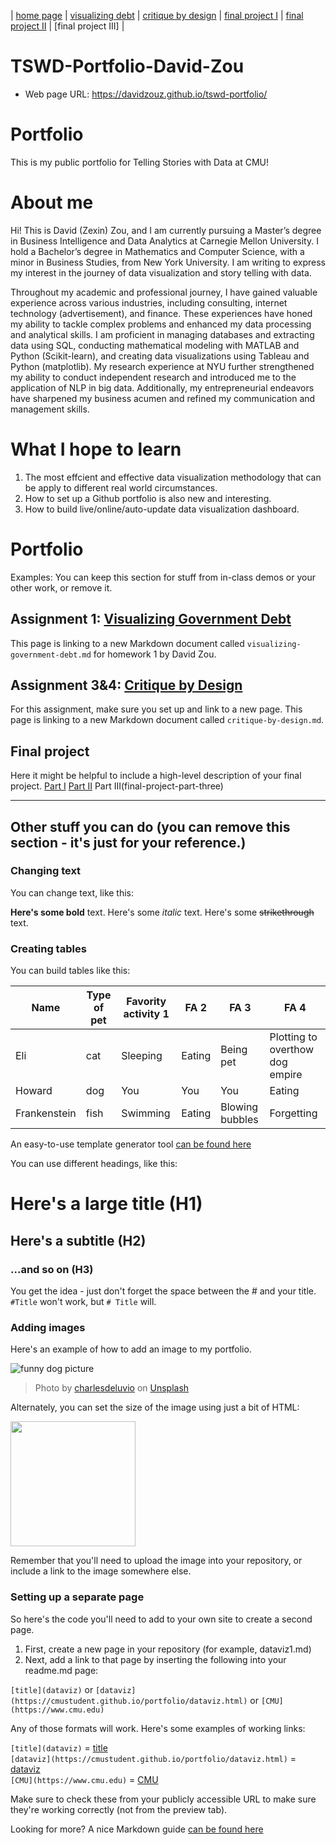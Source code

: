 | [home page](https://davidzouz.github.io/tswd-portfolio/) | [visualizing debt](https://davidzouz.github.io/tswd-portfolio/visualizing-government-debt) | [critique by design](https://davidzouz.github.io/tswd-portfolio/critique-by-design) | [final project I](https://davidzouz.github.io/tswd-portfolio/final-project-part-one) | [final project II](https://davidzouz.github.io/tswd-portfolio/final-project-part-two) | [final project III] |

# TSWD-Portfolio-David-Zou
- Web page URL: <https://davidzouz.github.io/tswd-portfolio/>

# Portfolio
This is my public portfolio for Telling Stories with Data at CMU!

# About me
Hi! This is David (Zexin) Zou, and I am currently pursuing a Master’s degree in Business Intelligence and Data Analytics at Carnegie Mellon University. I hold a Bachelor’s degree in Mathematics and Computer Science, with a minor in Business Studies, from New York University. I am writing to express my interest in the journey of data visualization and story telling with data.

Throughout my academic and professional journey, I have gained valuable experience across various industries, including consulting, internet technology (advertisement), and finance. These experiences have honed my ability to tackle complex problems and enhanced my data processing and analytical skills. I am proficient in managing databases and extracting data using SQL, conducting mathematical modeling with MATLAB and Python (Scikit-learn), and creating data visualizations using Tableau and Python (matplotlib). My research experience at NYU further strengthened my ability to conduct independent research and introduced me to the application of NLP in big data. Additionally, my entrepreneurial endeavors have sharpened my business acumen and refined my communication and management skills.

# What I hope to learn
1. The most effcient and effective data visualization methodology that can be apply to different real world circumstances.
2. How to set up a Github portfolio is also new and interesting.
3. How to build live/online/auto-update data visualization dashboard.

# Portfolio
Examples: You can keep this section for stuff from in-class demos or your other work, or remove it. 

## Assignment 1: [Visualizing Government Debt](https://davidzouz.github.io/tswd-portfolio/visualizing-government-debt)
This page is linking to a new Markdown document called `visualizing-government-debt.md` for homework 1 by David Zou. 

## Assignment 3&4: [Critique by Design](critique-by-design)
For this assignment, make sure you set up and link to a new page.  This page is linking to a new Markdown document called `critique-by-design.md`.  

## Final project
Here it might be helpful to include a high-level description of your final project. 
[Part I](final-project-part-one)
[Part II](final-project-part-two)
Part III(final-project-part-three)




















---
## Other stuff you can do (you can remove this section - it's just for your reference.)

### Changing text

You can change text, like this: 

**Here's some bold** text.  Here's some *italic* text. Here's some ~~strikethrough~~ text. 

### Creating tables

You can build tables like this: 

| Name         | Type of pet | Favority activity 1 | FA 2   | FA 3            | FA 4                                |
|--------------|-------------|---------------------|--------|-----------------|-------------------------------------|
| Eli          | cat         | Sleeping            | Eating | Being pet       | Plotting to overthow dog empire     |
| Howard       | dog         | You                 | You    | You             | Eating                              |
| Frankenstein | fish        | Swimming            | Eating | Blowing bubbles | Forgetting                          |

An easy-to-use template generator tool [can be found here](https://www.tablesgenerator.com/markdown_tables)

You can use different headings, like this: 

# Here's a large title (H1)
## Here's a subtitle (H2)
### ...and so on (H3)
You get the idea - just don't forget the space between the # and your title.  `#Title` won't work, but `# Title` will. 

### Adding images

Here's an example of how to add an image to my portfolio.  

![funny dog picture](funny-dog-unsplash.jpg)
> Photo by <a href="https://unsplash.com/pt-br/@charlesdeluvio?utm_source=unsplash&utm_medium=referral&utm_content=creditCopyText">charlesdeluvio</a> on <a href="https://unsplash.com/photos/K4mSJ7kc0As?utm_source=unsplash&utm_medium=referral&utm_content=creditCopyText">Unsplash</a>
  

Alternately, you can set the size of the image using just a bit of HTML: 

<img src="funny-dog-unsplash.jpg" width="200"/>

Remember that you'll need to upload the image into your repository, or include a link to the image somewhere else.  

### Setting up a separate page

So here's the code you'll need to add to your own site to create a second page. 

1. First, create a new page in your repository (for example, dataviz1.md)
2. Next, add a link to that page by inserting the following into your readme.md page:

`[title](dataviz)` or `[dataviz](https://cmustudent.github.io/portfolio/dataviz.html)` or `[CMU](https://www.cmu.edu)`

Any of those formats will work. Here's some examples of working links: 

`[title](dataviz)` = [title](dataviz)  
`[dataviz](https://cmustudent.github.io/portfolio/dataviz.html)` = [dataviz](https://cmustudent.github.io/portfolio/dataviz.html)  
`[CMU](https://www.cmu.edu)` = [CMU](https://www.cmu.edu)   

Make sure to check these from your publicly accessible URL to make sure they're working correctly (not from the preview tab). 

Looking for more?  A nice Markdown guide [can be found here](https://www.markdownguide.org/cheat-sheet/)

